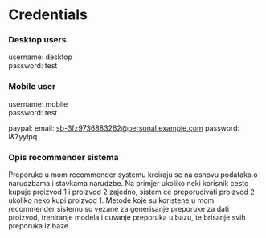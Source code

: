# Credentials

### Desktop users
  username: desktop                                                                                                                                               
  password: test
  

  
### Mobile user
  username: mobile                                                                                                                                                     
  password: test


  paypal:
  email: sb-3fz9736883262@personal.example.com
  password: I&7yyipq
  

### Opis recommender sistema
Preporuke u mom recommender systemu kreiraju se na osnovu podataka o narudzbama i stavkama narudzbe. Na primjer ukoliko neki korisnik cesto kupuje proizvod 1 i proizvod 2 zajedno, sistem ce preporucivati proizvod 2 ukoliko neko kupi proizvod 1. Metode koje su koristene u mom recommender sistemu su vezane za generisanje preporuke za dati proizvod, treniranje modela i cuvanje preporuka u bazu, te brisanje svih preporuka iz baze.
  